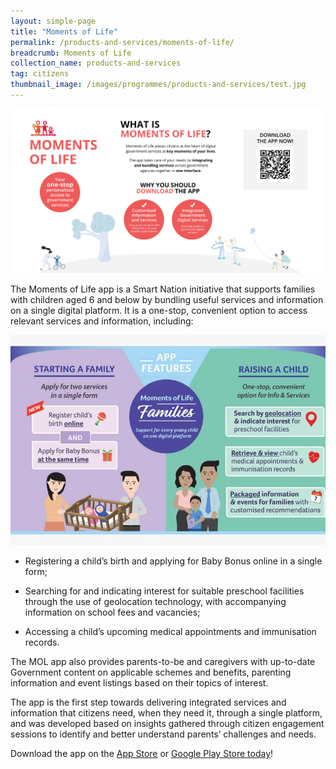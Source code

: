 ```yaml
---
layout: simple-page
title: "Moments of Life"
permalink: /products-and-services/moments-of-life/
breadcrumb: Moments of Life
collection_name: products-and-services
tag: citizens
thumbnail_image: /images/programmes/products-and-services/test.jpg  
---
```


![Moments of Life Unique selling proposition](/images/programmes/products-and-services/MOL-Landing-Page_Main.png)

The Moments of Life app is a Smart Nation initiative that supports families with children aged 6 and below by bundling useful services and information on a single digital platform. It is a one-stop, convenient option to access relevant services and information, including:

![Moments of Life Product Features](/images/programmes/products-and-services/mol-families-app-features.jpg)

* Registering a child’s birth and applying for Baby Bonus online in a single form;

* Searching for and indicating interest for suitable preschool facilities through the use of geolocation technology, with accompanying information on school fees and vacancies;

* Accessing a child’s upcoming medical appointments and immunisation records.

The MOL app also provides parents-to-be and caregivers with up-to-date Government content on applicable schemes and benefits, parenting information and event listings based on their topics of interest.

The app is the first step towards delivering integrated services and information that citizens need, when they need it, through a single platform, and was developed based on insights gathered through citizen engagement sessions to identify and better understand parents’ challenges and needs.

Download the app on the [App Store](https://momentsoflifeapp.page.link/ZH7o) or [Google Play Store today](https://momentsoflifeapp.page.link/ZH7o)!
